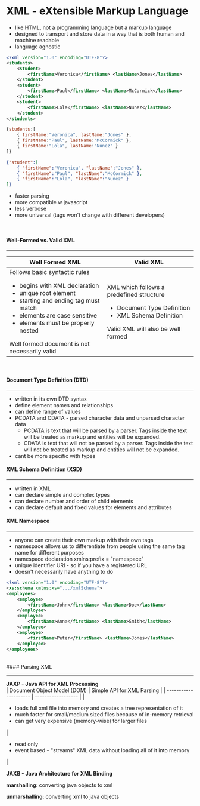 # XML - eXtensible Markup Language 
* like HTML, not a programming language but a markup language
* designed to transport and store data in a way that is both human and machine readable
* language agnostic

```XML 
<?xml version="1.0" encoding="UTF-8"?>
<students>
    <student>
        <firstName>Veronica</firstName> <lastName>Jones</lastName>
    </student>
    <student>
        <firstName>Paul</firstName> <lastName>McCormick</lastName>
    </student>
    <student>
        <firstName>Lola</firstName> <lastName>Nunez</lastName>
    </student>
</students> 
``` 
 
```javascript
{students:[
    { firstName:"Veronica", lastName:"Jones" },
    { firstName:"Paul", lastName:"McCormick" },
    { firstName:"Lola", lastName:"Nunez" }
]}
```

```JSON
{"student":[
    { "firstName":"Veronica", "lastName":"Jones" },
    { "firstName":"Paul", "lastName":"McCormick" },
    { "firstName":"Lola", "lastName":"Nunez" }
]}
```
- faster parsing
- more compatible w javascript
- less verbose
- more universal (tags won't change with different developers)


<br>

#### Well-Formed vs. Valid XML

<hr>

| Well Formed XML | Valid XML |
| --------------- | --------- |
| Follows basic syntactic rules <ul><li>begins with XML declaration</li><li>unique root element</li><li>starting and ending tag must match</li><li>elements are case sensitive</li><li>elements must be properly nested</li></ul> Well formed document is not necessarily valid | XML which follows a predefined structure  <ul><li>Document Type Definition</li><li>XML Schema Definition</li></ul> Valid XML will also be well formed | 

<br>

#### Document Type Definition (DTD)

<hr>

- written in its own DTD syntax
- define element names and relationships 
- can define range of values
- PCDATA and CDATA - parsed character data and unparsed character data
    - PCDATA is text that will be parsed by a parser. Tags inside the text will be treated as markup and entities will be expanded.
    - CDATA is text that will not be parsed by a parser. Tags inside the text will not be treated as markup and entities will not be expanded.
- cant be more specific with types
    
#### XML Schema Definition (XSD)

<hr>

- written in XML
- can declare simple and complex types
- can declare number and order of child elements
- can declare default and fixed values for elements and attributes 

#### XML Namespace

<hr>

- anyone can create their own markup with their own tags
- namespace allows us to differentiate from people using the same tag name for different purposes
- namespace declaration xmlns:prefix = "namespace"
- unique identifier URI - so if you have a registered URL
- doesn't necessarily have anything to do 

```XML 
<?xml version="1.0" encoding="UTF-8"?>
<xs:schema xmlns:xs=".../xmlSchema">
<employees>
    <employee>
        <firstName>John</firstName> <lastName>Doe</lastName>
    </employee>
    <employee>
        <firstName>Anna</firstName> <lastName>Smith</lastName>
    </employee>
    <employee>
        <firstName>Peter</firstName> <lastName>Jones</lastName>
    </employee>
</employees> 
``` 
<br>
#### Parsing XML
<hr>

**JAXP - Java API for XML Processing** 
<br>
| Document Object Model (DOM) | Simple API for XML Parsing |
| --------------------- | ------------------ |
| <ul><li>loads full xml file into memory and creates a tree representation of it</li><li>much faster for small/medium sized files because of in-memory retrieval</li><li>can get very expensive (memory-wise) for larger files</li></ul>|<ul><li>read only</li><li>event based - "streams" XML data without loading all of it into memory</li></ul> |

**JAXB - Java Architecture for XML Binding** 

**marshalling**: converting java objects to xml

**unmarshalling**: converting xml to java objects
